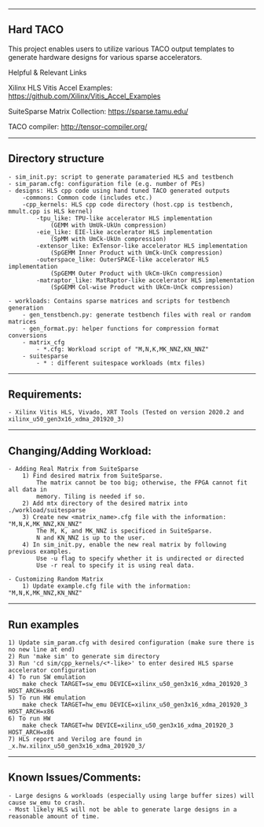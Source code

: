 ----------------------------------------------------------------------------------------------------------
Hard TACO
----------------------------------------------------------------------------------------------------------
This project enables users to utilize various TACO output templates to generate
hardware designs for various sparse accelerators. 

Helpful & Relevant Links

Xilinx HLS Vitis Accel Examples: https://github.com/Xilinx/Vitis_Accel_Examples

SuiteSparse Matrix Collection: https://sparse.tamu.edu/

TACO compiler: http://tensor-compiler.org/

----------------------------------------------------------------------------------------------------------
Directory structure
----------------------------------------------------------------------------------------------------------
	- sim_init.py: script to generate paramateried HLS and testbench
	- sim_param.cfg: configuration file (e.g. number of PEs)
	- designs: HLS cpp code using hand tuned TACO generated outputs
		-commons: Common code (includes etc.)	
		-cpp_kernels: HLS cpp code directory (host.cpp is testbench, mmult.cpp is HLS kernel) 
			-tpu_like: TPU-like accelerator HLS implementation 
				(GEMM with UmUk-UkUn compression)
			-eie_like: EIE-like accelerator HLS implementation 
				(SpMM with UmCk-UkUn compression)
			-extensor_like: ExTensor-like accelerator HLS implementation 
				(SpGEMM Inner Product with UmCk-UnCk compression)
			-outerspace_like: OuterSPACE-like accelerator HLS implementation 
				(SpGEMM Outer Product with UkCm-UkCn compression)
			-matraptor_like: MatRaptor-like accelerator HLS implementation 
				(SpGEMM Col-wise Product with UkCm-UnCk compression)

	- workloads: Contains sparse matrices and scripts for testbench generation
		- gen_tenstbench.py: generate testbench files with real or random matrices
		- gen_format.py: helper functions for compression format conversions
		- matrix_cfg
			- *.cfg: Workload script of "M,N,K,MK_NNZ,KN_NNZ"
		- suitesparse
			- * : different suitespace workloads (mtx files)

----------------------------------------------------------------------------------------------------------
Requirements:
----------------------------------------------------------------------------------------------------------
	- Xilinx Vitis HLS, Vivado, XRT Tools (Tested on version 2020.2 and xilinx_u50_gen3x16_xdma_201920_3)
	
----------------------------------------------------------------------------------------------------------
Changing/Adding Workload:
----------------------------------------------------------------------------------------------------------
	- Adding Real Matrix from SuiteSparse
		1) Find desired matrix from SuiteSparse.
			The matrix cannot be too big; otherwise, the FPGA cannot fit all data in
			memory. Tiling is needed if so.
		2) Add mtx directory of the desired matrix into ./workload/suitesparse
		3) Create new <matrix_name>.cfg file with the information: "M,N,K,MK_NNZ,KN_NNZ"
			The M, K, and MK_NNZ is specificed in SuiteSparse.
			N and KN_NNZ is up to the user.	
		4) In sim_init.py, enable the new real matrix by following previous examples.
			Use -u flag to specify whether it is undirected or directed
			Use -r real to specify it is using real data.
			
	- Customizing Random Matrix
		1) Update example.cfg file with the information: "M,N,K,MK_NNZ,KN_NNZ"

----------------------------------------------------------------------------------------------------------
Run examples
----------------------------------------------------------------------------------------------------------
	1) Update sim_param.cfg with desired configuration (make sure there is no new line at end)
	2) Run 'make sim' to generate sim directory
	3) Run 'cd sim/cpp_kernels/<*-like>' to enter desired HLS sparse accelerator configuration
	4) To run SW emulation
		make check TARGET=sw_emu DEVICE=xilinx_u50_gen3x16_xdma_201920_3 HOST_ARCH=x86
	5) To run HW emulation
		make check TARGET=hw_emu DEVICE=xilinx_u50_gen3x16_xdma_201920_3 HOST_ARCH=x86
	6) To run HW
		make check TARGET=hw DEVICE=xilinx_u50_gen3x16_xdma_201920_3 HOST_ARCH=x86
	7) HLS report and Verilog are found in _x.hw.xilinx_u50_gen3x16_xdma_201920_3/


----------------------------------------------------------------------------------------------------------
Known Issues/Comments:
----------------------------------------------------------------------------------------------------------
	- Large designs & workloads (especially using large buffer sizes) will cause sw_emu to crash.
	- Most likely HLS will not be able to generate large designs in a reasonable amount of time.
	
